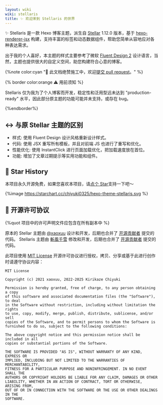 ```yaml
---
layout: wiki
wiki: stellaris
title: ✨ 欢迎来到 Stellaris 的世界
---
```


✨ Stellaris 是一款 Hexo 博客主题，派生自 [Stellar](https://github.com/xaoxuu/hexo-theme-stellar) 1.12.0 版本，基于 [hexo-renderer-jsx](https://github.com/hexojs/hexo-renderer-jsx) 构建，支持丰富的标签和动态数据组件，帮助您简单从容地应对各种表达需求。

出于我的个人喜好，本主题的样式主要参考了微软 [Fluent Design 2](https://fluent2.microsoft.design/) 设计语言，当然，主题也提供很大的自定义空间，助您构建符合心意的博客。

{%note color:cyan "🔧 此文档绝赞施工中，欢迎[提交 pull request](https://github.com/chiyuki0325/blog/tree/main/source/wiki/stellaris)。" %}

{% border color:orange ⚠️ 用前须知 %}

Stellaris 仅为我为了个人博客而开发，稳定性和泛用型远未达到 "production-ready" 水平，因此部分原主题的功能可能并未支持，或存在 bug。

{%endborder%}

## ↔️ 与原 Stellar 主题的区别

- 样式: 使用 Fluent Design 设计风格重新设计样式。
- 代码: 使用 JSX 重写所有模板，并且对前端 JS 也进行了重写和优化。
- 性能优化: 使用 InstantClick 进行页面加载优化，把加载速度放在首位。
- 功能: 增加了文章过期提示等实用功能和组件。

## 💫 Star History

本项目永久开源免费，如果您喜欢本项目，请[点个 Star](https://github.com/chiyuki-325/hexo-theme-stellaris/)支持一下吧～

{%image https://starchart.cc/chiyuki0325/hexo-theme-stellaris.svg %}

## 📜 开源许可协议

{%quot 项目中的许可声明文件应包含在所有副本中 %}

原本的 Stellar 主题由 [@xaoxuu](https://github.com/xaoxuu) 设计和开发，后期也合并了 [开源贡献者](https://xaoxuu.com/wiki/stellar/contributors.html) 提交的代码。
Stellaris 主题由 [斬風千雪](https://blog.chyk.ink/) 修改和开发，后期也合并了 [开源贡献者](https://github.com/chiyuki0325/hexo-theme-stellaris/graphs/contributors) 提交的代码。

此项目使用 [MIT License](https://raw.github.xaox.cc/xaoxuu/hexo-theme-stellar/main/LICENSE) 开源许可协议进行授权，拷贝、分享或基于此进行创作时请遵守协议内容：

```
MIT License

Copyright (c) 2021 xaoxuu, 2022-2025 Kirikaze Chiyuki

Permission is hereby granted, free of charge, to any person obtaining a copy
of this software and associated documentation files (the "Software"), to deal
in the Software without restriction, including without limitation the rights
to use, copy, modify, merge, publish, distribute, sublicense, and/or sell
copies of the Software, and to permit persons to whom the Software is
furnished to do so, subject to the following conditions:

The above copyright notice and this permission notice shall be included in all
copies or substantial portions of the Software.

THE SOFTWARE IS PROVIDED "AS IS", WITHOUT WARRANTY OF ANY KIND, EXPRESS OR
IMPLIED, INCLUDING BUT NOT LIMITED TO THE WARRANTIES OF MERCHANTABILITY,
FITNESS FOR A PARTICULAR PURPOSE AND NONINFRINGEMENT. IN NO EVENT SHALL THE
AUTHORS OR COPYRIGHT HOLDERS BE LIABLE FOR ANY CLAIM, DAMAGES OR OTHER
LIABILITY, WHETHER IN AN ACTION OF CONTRACT, TORT OR OTHERWISE, ARISING FROM,
OUT OF OR IN CONNECTION WITH THE SOFTWARE OR THE USE OR OTHER DEALINGS IN THE
SOFTWARE.
```
